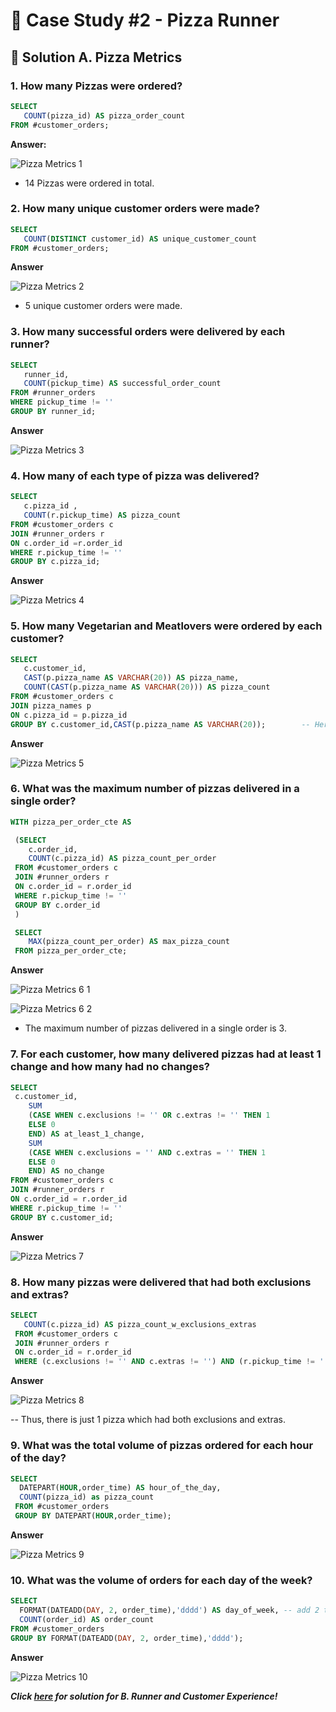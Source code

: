 # :pizza: Case Study #2 - Pizza Runner

## :memo: Solution A. Pizza Metrics

### 1. How many Pizzas were ordered?

````sql
SELECT 
   COUNT(pizza_id) AS pizza_order_count
FROM #customer_orders;
 ````
 **Answer:**
 
 
 ![Pizza Metrics 1](https://user-images.githubusercontent.com/96012488/187139840-1ee891f6-c891-4dfa-8275-5e703b996674.png)

 
 - 14 Pizzas were ordered in total. 
 
 ### 2. How many unique customer orders were made? 
 
 ````sql
 SELECT 
	COUNT(DISTINCT customer_id) AS unique_customer_count
 FROM #customer_orders;
 ````
 
 **Answer**
 
 ![Pizza Metrics 2](https://user-images.githubusercontent.com/96012488/187223705-a89831b2-f497-4451-ab3b-5503e9d4ab59.png)


-  5 unique customer orders were made.
 
 ### 3. How many successful orders were delivered by each runner?
 
 ````sql
 SELECT
	runner_id, 
	COUNT(pickup_time) AS successful_order_count
 FROM #runner_orders
 WHERE pickup_time != ''
 GROUP BY runner_id;
 ````
 
 **Answer**
 
 ![Pizza Metrics 3](https://user-images.githubusercontent.com/96012488/187222071-758047bb-116a-4180-944c-9811f6695439.png)

 
 ### 4. How many of each type of pizza was delivered?
 
 ````sql
 SELECT 
	c.pizza_id , 
	COUNT(r.pickup_time) AS pizza_count
 FROM #customer_orders c
 JOIN #runner_orders r
 ON c.order_id =r.order_id
 WHERE r.pickup_time != ''
 GROUP BY c.pizza_id;
 ````
 
 **Answer**
 
 ![Pizza Metrics 4](https://user-images.githubusercontent.com/96012488/187222284-440d594c-378e-4188-ae86-6fd4dd1dcff1.png)

 
 ### 5. How many Vegetarian and Meatlovers were ordered by each customer?
 
 ````sql
 SELECT
	c.customer_id, 
	CAST(p.pizza_name AS VARCHAR(20)) AS pizza_name,
	COUNT(CAST(p.pizza_name AS VARCHAR(20))) AS pizza_count
 FROM #customer_orders c
 JOIN pizza_names p                                                    
 ON c.pizza_id = p.pizza_id
 GROUP BY c.customer_id,CAST(p.pizza_name AS VARCHAR(20));        -- Here, pizza_name (TEXT) is cast as VARCHAR(20) to enable comparisons and calculations.
 ````
 
 **Answer**
 
 ![Pizza Metrics 5](https://user-images.githubusercontent.com/96012488/187222463-3e51d82b-f18c-4552-a546-0b505938199d.png)

 
### 6. What was the maximum number of pizzas delivered in a single order?

````sql
WITH pizza_per_order_cte AS

 (SELECT 
	c.order_id, 
	COUNT(c.pizza_id) AS pizza_count_per_order
 FROM #customer_orders c
 JOIN #runner_orders r
 ON c.order_id = r.order_id
 WHERE r.pickup_time != ''
 GROUP BY c.order_id
 )

 SELECT 
	MAX(pizza_count_per_order) AS max_pizza_count
 FROM pizza_per_order_cte;
 ````
 
 **Answer**
 
 ![Pizza Metrics 6 1](https://user-images.githubusercontent.com/96012488/187222656-2dd47996-39cb-4a9a-b158-485efb661744.png)

![Pizza Metrics 6 2](https://user-images.githubusercontent.com/96012488/187222773-49b81fab-68ba-427e-ba39-17f3b74f425c.png)

-  The maximum number of pizzas delivered in a single order is 3.

### 7. For each customer, how many delivered pizzas had at least 1 change and how many had no changes?

````sql
SELECT 
 c.customer_id,
	SUM
	(CASE WHEN c.exclusions != '' OR c.extras != '' THEN 1
	ELSE 0
	END) AS at_least_1_change,
	SUM
	(CASE WHEN c.exclusions = '' AND c.extras = '' THEN 1
	ELSE 0
	END) AS no_change
FROM #customer_orders c
JOIN #runner_orders r
ON c.order_id = r.order_id
WHERE r.pickup_time != ''
GROUP BY c.customer_id;
````
 
 **Answer**
 
 ![Pizza Metrics 7](https://user-images.githubusercontent.com/96012488/187222969-7d3e7995-d60d-4f94-866e-dc4966bbbcc6.png)


### 8. How many pizzas were delivered that had both exclusions and extras?

````sql
SELECT 
   COUNT(c.pizza_id) AS pizza_count_w_exclusions_extras
 FROM #customer_orders c
 JOIN #runner_orders r
 ON c.order_id = r.order_id
 WHERE (c.exclusions != '' AND c.extras != '') AND (r.pickup_time != '');
 ````
 
 **Answer**
 
 ![Pizza Metrics 8](https://user-images.githubusercontent.com/96012488/187223216-136799d2-fd60-4303-b698-79f547fb841d.png)

 
 -- Thus, there is just 1 pizza which had both exclusions and extras.

### 9. What was the total volume of pizzas ordered for each hour of the day?

````sql
SELECT 
  DATEPART(HOUR,order_time) AS hour_of_the_day,
  COUNT(pizza_id) as pizza_count
 FROM #customer_orders 
 GROUP BY DATEPART(HOUR,order_time);
 ````
 
 **Answer**
 
 ![Pizza Metrics 9](https://user-images.githubusercontent.com/96012488/187223368-77faea8c-36cd-4671-975d-2a80b22af75c.png)



### 10. What was the volume of orders for each day of the week?

````sql
SELECT 
  FORMAT(DATEADD(DAY, 2, order_time),'dddd') AS day_of_week, -- add 2 to adjust 1st day of the week as Monday
  COUNT(order_id) AS order_count
FROM #customer_orders
GROUP BY FORMAT(DATEADD(DAY, 2, order_time),'dddd');
 ````
 
 **Answer**
 
 ![Pizza Metrics 10](https://user-images.githubusercontent.com/96012488/187223486-1cbf4ec2-200e-40b8-b0f2-d28be93652b3.png)


***Click [here]() for solution for B. Runner and Customer Experience!***
